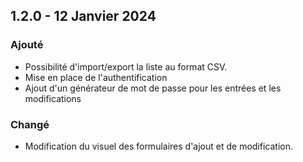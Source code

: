 ## 1.2.0 - 12 Janvier 2024

### Ajouté

- Possibilité d'import/export la liste au format CSV.
- Mise en place de l'authentification
- Ajout d'un générateur de mot de passe pour les entrées et les modifications

### Changé

- Modification du visuel des formulaires d'ajout et de modification.
